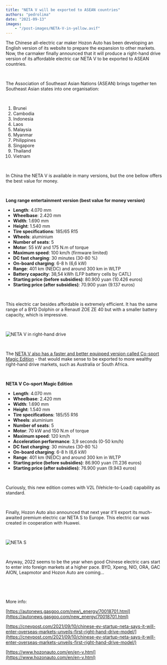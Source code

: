 ```yaml
---
title: "NETA V will be exported to ASEAN countries"
authors: "pedrolima"
date: "2021-09-13"
images: 
    - "/post-images/NETA-V-in-yellow.avif"
---
```


The Chinese all-electric car maker Hozon Auto has been developing an English version of its website to prepare the expansion to other markets. Now, the carmaker finally announced that it will produce a right-hand drive version of its affordable electric car NETA V to be exported to ASEAN countries.

 

The Association of Southeast Asian Nations (ASEAN) brings together ten Southeast Asian states into one organisation:

 

1. Brunei
2. Cambodia
3. Indonesia
4. Laos
5. Malaysia
6. Myanmar
7. Philippines
8. Singapore
9. Thailand
10. Vietnam

 

In China the NETA V is available in many versions, but the one bellow offers the best value for money.

 

**Long range entertainment version (best value for money version)**

- **Length**: 4.070 mm
- **Wheelbase**: 2.420 mm
- **Width**: 1.690 mm
- **Height**: 1.540 mm
- **Tire specifications**: 185/65 R15
- **Wheels**: aluminium
- **Number of seats**: 5
- **Motor**: 55 kW and 175 N.m of torque
- **Maximum speed**: 100 km/h (firmware limited)
- **DC fast charging**: 30 minutes (30-80 %)
- **On-board charging**: 6-8 h (6,6 kW)
- **Range**: 401 km (NEDC) and around 300 km in WLTP
- **Battery capacity**: 38,54 kWh (LFP battery cells by CATL)
- **Starting price (before subsidies)**: 80.900 yuan (10.426 euros)
- **Starting price (after subsidies)**: 70.900 yuan (9.137 euros)

 

This electric car besides affordable is extremely efficient. It has the same range of a BYD Dolphin or a Renautl ZOE ZE 40 but with a smaller battery capacity, which is impressive.

 

![NETA V in right-hand drive](post-images/NETA-V-in-right-hand-drive.avif)

 

The [NETA V also has a faster and better equipped version called Co-sport Magic Edition](/2021/06/23/neta-v-co-sport-magic-edition-arrives/) - that would make sense to be exported to more wealthy right-hand drive markets, such as Australia or South Africa.

 

**NETA V Co-sport Magic Edition**

- **Length**: 4.070 mm
- **Wheelbase**: 2.420 mm
- **Width**: 1.690 mm
- **Height**: 1.540 mm
- **Tire specifications**: 185/55 R16
- **Wheels**: aluminium
- **Number of seats**: 5
- **Motor**: 70 kW and 150 N.m of torque
- **Maximum speed**: 120 km/h
- **Acceleration performance**: 3,9 seconds (0-50 km/h)
- **DC fast charging**: 30 minutes (30-80 %)
- **On-board charging**: 6-8 h (6,6 kW)
- **Range**: 401 km (NEDC) and around 300 km in WLTP
- **Starting price (before subsidies)**: 86.900 yuan (11.236 euros)
- **Starting price (after subsidies)**: 76.900 yuan (9.943 euros)

 

Curiously, this new edition comes with V2L (Vehicle-to-Load) capability as standard.

 

Finally, Hozon Auto also announced that next year it'll export its much-awaited premium electric car NETA S to Europe. This electric car was created in cooperation with Huawei.

 

![NETA S](post-images/NETA-S.avif)

 

Anyway, 2022 seems to be the year when good Chinese electric cars start to enter into foreign markets at a higher pace. BYD, Xpeng, NIO, ORA, GAC AION, Leapmotor and Hozon Auto are coming...

 

 

More info:

[https://autonews.gasgoo.com/new\_energy/70018701.html](https://autonews.gasgoo.com/new_energy/70018701.html)

[https://cnevpost.com/2021/09/10/chinese-ev-startup-neta-says-it-will-enter-overseas-markets-unveils-first-right-hand-drive-model/](https://cnevpost.com/2021/09/10/chinese-ev-startup-neta-says-it-will-enter-overseas-markets-unveils-first-right-hand-drive-model/)

[https://www.hozonauto.com/en/en-v.html](https://www.hozonauto.com/en/en-v.html)
